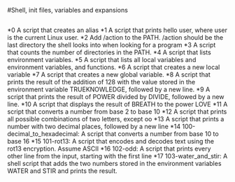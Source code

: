 #Shell, init files, variables and expansions
##
*0 A script that creates an alias
*1 A script that prints hello user, where user is the current Linux user.
*2 Add /action to the PATH. /action should be the last directory the shell looks into when looking for a program
*3 A script that counts the number of directories in the PATH.
*4 A script that lists environment variables.
*5 A script that lists all local variables and environment variables, and functions.
*6 A script that creates a new local variable
*7 A script that creates a new global variable.
*8 A script that prints the result of the addition of 128 with the value stored in the environment variable TRUEKNOWLEDGE, followed by a new line.
*9 A script that prints the result of POWER divided by DIVIDE, followed by a new line.
*10 A script that displays the result of BREATH to the power LOVE
*11 A script that converts a number from base 2 to base 10
*12 A script that prints all possible combinations of two letters, except oo
*13 A script that prints a number with two decimal places, followed by a new line
*14 100-decimal_to_hexadecimal: A script that converts a number from base 10 to base 16
*15 101-rot13: A script that encodes and decodes text using the rot13 encryption. Assume ASCII
*16 102-odd: A script that prints every other line from the input, starting with the first line
*17 103-water_and_stir: A shell script that adds the two numbers stored in the environment variables WATER and STIR and prints the result.
